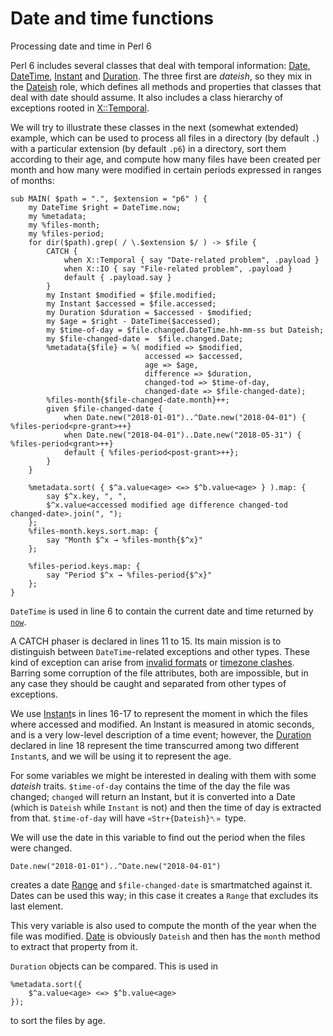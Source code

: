 # Date and time functions

Processing date and time in Perl 6



Perl 6 includes several classes that deal with temporal information: [Date](https://docs.perl6.org/type/Date), [DateTime](https://docs.perl6.org/type/DateTime), [Instant](https://docs.perl6.org/type/Instant) and [Duration](https://docs.perl6.org/type/Duration). The three first are *dateish*, so they mix in the [Dateish](https://docs.perl6.org/type/Dateish) role, which defines all methods and properties that classes that deal with date should assume. It also includes a class hierarchy of exceptions rooted in [X::Temporal](https://docs.perl6.org/type/X::Temporal).

We will try to illustrate these classes in the next (somewhat extended) example, which can be used to process all files in a directory (by default `.`) with a particular extension (by default `.p6`) in a directory, sort them according to their age, and compute how many files have been created per month and how many were modified in certain periods expressed in ranges of months:

```
sub MAIN( $path = ".", $extension = "p6" ) {
    my DateTime $right = DateTime.now;
    my %metadata;
    my %files-month;
    my %files-period;
    for dir($path).grep( / \.$extension $/ ) -> $file {
        CATCH {
            when X::Temporal { say "Date-related problem", .payload }
            when X::IO { say "File-related problem", .payload }
            default { .payload.say }
        }
        my Instant $modified = $file.modified;
        my Instant $accessed = $file.accessed;
        my Duration $duration = $accessed - $modified;
        my $age = $right - DateTime($accessed);
        my $time-of-day = $file.changed.DateTime.hh-mm-ss but Dateish;
        my $file-changed-date =  $file.changed.Date;
        %metadata{$file} = %( modified => $modified,
                              accessed => $accessed,
                              age => $age,
                              difference => $duration,
                              changed-tod => $time-of-day,
                              changed-date => $file-changed-date);
        %files-month{$file-changed-date.month}++;
        given $file-changed-date {
            when Date.new("2018-01-01")..^Date.new("2018-04-01") { %files-period<pre-grant>++}
            when Date.new("2018-04-01")..Date.new("2018-05-31") { %files-period<grant>++}
            default { %files-period<post-grant>++};
        }
    }
 
    %metadata.sort( { $^a.value<age> <=> $^b.value<age> } ).map: {
        say $^x.key, ", ",
        $^x.value<accessed modified age difference changed-tod changed-date>.join(", ");
    };
    %files-month.keys.sort.map: {
        say "Month $^x → %files-month{$^x}"
    };
 
    %files-period.keys.map: {
        say "Period $^x → %files-period{$^x}"
    };
}
```

`DateTime` is used in line 6 to contain the current date and time returned by [`now`](https://docs.perl6.org/routine/now).

A CATCH phaser is declared in lines 11 to 15. Its main mission is to distinguish between `DateTime`-related exceptions and other types. These kind of exception can arise from [invalid formats](https://docs.perl6.org/type/X::Temporal::InvalidFormat) or [timezone clashes](https://docs.perl6.org/type/X::DateTime::TimezoneClash). Barring some corruption of the file attributes, both are impossible, but in any case they should be caught and separated from other types of exceptions.

We use [Instant](https://docs.perl6.org/type/Instant)s in lines 16-17 to represent the moment in which the files where accessed and modified. An Instant is measured in atomic seconds, and is a very low-level description of a time event; however, the [Duration](https://docs.perl6.org/type/Duration) declared in line 18 represent the time transcurred among two different `Instant`s, and we will be using it to represent the age.

For some variables we might be interested in dealing with them with some *dateish* traits. `$time-of-day` contains the time of the day the file was changed; `changed` will return an Instant, but it is converted into a Date (which is `Dateish` while `Instant` is not) and then the time of day is extracted from that. `$time-of-day` will have `«Str+{Dateish}␤» `type.

We will use the date in this variable to find out the period when the files were changed.

```
Date.new("2018-01-01")..^Date.new("2018-04-01")
```

creates a date [Range](https://docs.perl6.org/type/Range) and `$file-changed-date` is smartmatched against it. Dates can be used this way; in this case it creates a `Range` that excludes its last element.

This very variable is also used to compute the month of the year when the file was modified. [Date](https://docs.perl6.org/type/Date) is obviously `Dateish` and then has the `month` method to extract that property from it.

`Duration` objects can be compared. This is used in

```
%metadata.sort({
    $^a.value<age> <=> $^b.value<age>
});
```

to sort the files by age.